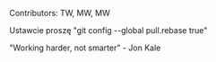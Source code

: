 Contributors: TW, MW, MW

Ustawcie proszę "git config --global pull.rebase true"

"Working harder, not smarter" - Jon Kale
